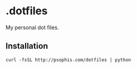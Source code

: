 # .dotfiles

My personal dot files.

## Installation

    curl -fsSL http://psophis.com/dotfiles | python

